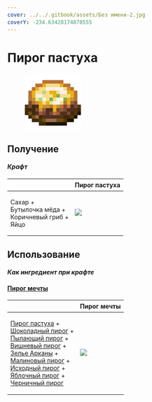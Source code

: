 ```yaml
---
cover: ../../.gitbook/assets/Без имени-2.jpg
coverY: -234.63428174878555
---
```


# Пирог пастуха

<figure><img src="../../.gitbook/assets/shepherds_pie_block_128.png" alt=""><figcaption></figcaption></figure>

## Получение

#### _Крафт_

| ㅤ                                                               |  Пирог пастуха                                       |
| --------------------------------------------------------------- | ---------------------------------------------------- |
| <p>Сахар +<br>Бутылочка мёда +<br>Коричневый гриб +<br>Яйцо</p> | ![](../../.gitbook/assets/shepherds\_pie\_block.png) |

## Использование

#### _Как ингредиент при крафте_

#### [Пирог мечты](dream_pie.md)

| ㅤ                                                                                                                                                                                                                                                                                                                                                                                                                                                                                     |  Пирог мечты                              |
| ------------------------------------------------------------------------------------------------------------------------------------------------------------------------------------------------------------------------------------------------------------------------------------------------------------------------------------------------------------------------------------------------------------------------------------------------------------------------------------- | ----------------------------------------- |
| <p><a href="shepherds_pie_block.md">Пирог пастуха</a> +<br><a href="chocolate_pie.md">Шоколадный пирог</a> +<br><a href="blaze_cake.md">Пылающий пирог</a> +<br><a href="cherry_pie.md">Вишневый пирог</a> +<br><a href="weak_arcana_potion.md">Зелье Арканы</a> +<br><a href="crimson_berry_pie.md">Малиновый пирог</a> +<br><a href="source_berry_pie.md">Исходный пирог</a> +<br><a href="apple_pie.md">Яблочный пирог</a> +<br><a href="blueberry_pie.md">Черничный пирог</a></p> | ![](../../.gitbook/assets/dream\_pie.png) |


